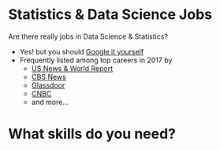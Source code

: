 # Statistics & Data Science Jobs

Are there really jobs in Data Science & Statistics?  
- Yes! but you should [Google it yourself](http://lmgtfy.com/?q=data+scientist+careers)
- Frequently listed among top careers in 2017 by 
    - [US News & World Report](https://money.usnews.com/careers/best-jobs/rankings/the-100-best-jobs)
    - [CBS News](https://www.cbsnews.com/media/the-best-11-jobs-in-america-for-2017/12/)
    - [Glassdoor](https://www.glassdoor.com/List/Best-Jobs-in-America-LST_KQ0,20.htm)
    - [CNBC](https://www.cnbc.com/2017/01/23/the-50-best-jobs-in-america-in-2017.html)
    - and more...
    
# What skills do you need?




